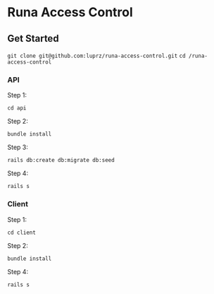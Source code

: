 # Runa Access Control


## Get Started

`git clone git@github.com:luprz/runa-access-control.git`
`cd /runa-access-control`

### API

Step 1: 

`cd api`

Step 2: 

`bundle install`

Step 3: 

`rails db:create db:migrate db:seed`

Step 4: 

`rails s`

### Client

Step 1: 

`cd client`

Step 2: 

`bundle install`

Step 4: 

`rails s`
